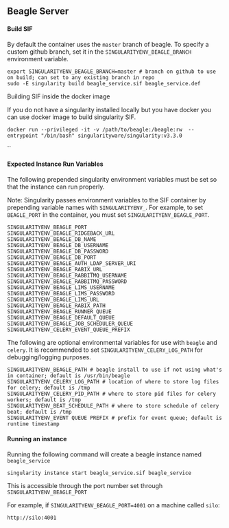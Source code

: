 ## Beagle Server

#### Build SIF

By default the container uses the `master` branch of beagle. To specify a custom github branch, set it in the `SINGULARITYENV_BEAGLE_BRANCH` environment variable.

```
export SINGULARITYENV_BEAGLE_BRANCH=master # branch on github to use on build; can set to any existing branch in repo
sudo -E singularity build beagle_service.sif beagle_service.def
```

Building SIF inside the docker image

If you do not have a singularity installed locally but you have docker you can use docker image to build singularity SIF.

`docker run --privileged -it -v /path/to/beagle:/beagle:rw  --entrypoint "/bin/bash" singularityware/singularity:v3.3.0`

``

#### Expected Instance Run Variables

The following prepended singularity environment variables must be set so that the instance can run properly.

Note: Singularity passes environment variables to the SIF container by prepending variable names with `SINGULARITYENV_`. For example, to set `BEAGLE_PORT` in the container, you must set `SINGULARITYENV_BEAGLE_PORT`.
```
SINGULARITYENV_BEAGLE_PORT
SINGULARITYENV_BEAGLE_RIDGEBACK_URL
SINGULARITYENV_BEAGLE_DB_NAME
SINGULARITYENV_BEAGLE_DB_USERNAME
SINGULARITYENV_BEAGLE_DB_PASSWORD
SINGULARITYENV_BEAGLE_DB_PORT
SINGULARITYENV_BEAGLE_AUTH_LDAP_SERVER_URI
SINGULARITYENV_BEAGLE_RABIX_URL
SINGULARITYENV_BEAGLE_RABBITMQ_USERNAME
SINGULARITYENV_BEAGLE_RABBITMQ_PASSWORD
SINGULARITYENV_BEAGLE_LIMS_USERNAME
SINGULARITYENV_BEAGLE_LIMS_PASSWORD
SINGULARITYENV_BEAGLE_LIMS_URL
SINGULARITYENV_BEAGLE_RABIX_PATH
SINGULARITYENV_BEAGLE_RUNNER_QUEUE
SINGULARITYENV_BEAGLE_DEFAULT_QUEUE
SINGULARITYENV_BEAGLE_JOB_SCHEDULER_QUEUE
SINGULARITYENV_CELERY_EVENT_QUEUE_PREFIX
```

The following are optional environmental variables for use with `beagle` and `celery`. It is recommended to set `SINGULARITYENV_CELERY_LOG_PATH` for debugging/logging purposes.

```
SINGULARITYENV_BEAGLE_PATH # beagle install to use if not using what's in container; default is /usr/bin/beagle
SINGULARITYENV_CELERY_LOG_PATH # location of where to store log files for celery; default is /tmp
SINGULARITYENV_CELERY_PID_PATH # where to store pid files for celery workers; default is /tmp
SINGULARITYENV_BEAT_SCHEDULE_PATH # where to store schedule of celery beat; default is /tmp
SINGULARITYENV_EVENT QUEUE PREFIX # prefix for event queue; default is runtime timestamp
```

#### Running an instance

Running the following command will create a beagle instance named `beagle_service`
```
singularity instance start beagle_service.sif beagle_service
```

This is accessible through the port number set through `SINGULARITYENV_BEAGLE_PORT`

For example, if `SINGULARITYENV_BEAGLE_PORT=4001` on a machine called `silo`:

```
http://silo:4001
```
